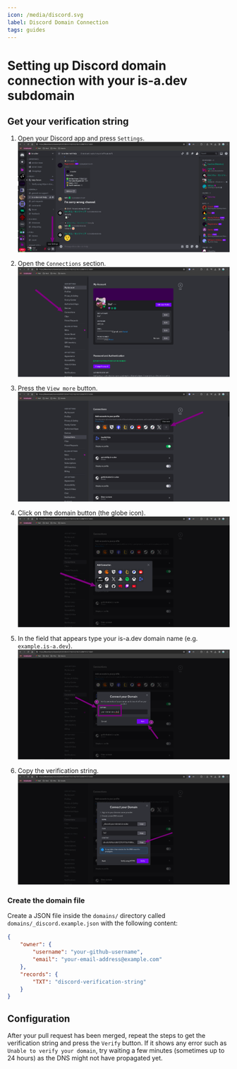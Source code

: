 ```yaml
---
icon: /media/discord.svg
label: Discord Domain Connection
tags: guides
---
```


# Setting up Discord domain connection with your is-a.dev subdomain

## Get your verification string

1. Open your Discord app and press `Settings`.
   ![](../media/discord/step_1.png)

1. Open the `Connections` section.
   ![](../media/discord/step_2.png)

1. Press the `View more` button.
   ![](../media/discord/step_3.png)

1. Click on the domain button (the globe icon).
   ![](../media/discord/step_4.png)

1. In the field that appears type your is-a.dev domain name (e.g. `example.is-a.dev`).
   ![](../media/discord/step_5.png)

1. Copy the verification string.
   ![](../media/discord/step_6.png)

### Create the domain file

Create a JSON file inside the `domains/` directory called `domains/_discord.example.json` with the following content:

```json
{
    "owner": {
        "username": "your-github-username",
        "email": "your-email-address@example.com"
    },
    "records": {
        "TXT": "discord-verification-string"
    }
}
```

## Configuration

After your pull request has been merged, repeat the steps to get the verification string and press the `Verify` button.
If it shows any error such as `Unable to verify your domain`, try waiting a few minutes (sometimes up to 24 hours) as the DNS might not have propagated yet.

